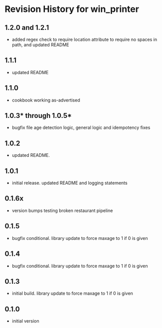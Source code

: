 # Revision History for win_printer

## 1.2.0 and 1.2.1

* added regex check to require location attribute to require no spaces in path, and updated README

## 1.1.1

* updated README

## 1.1.0

* cookbook working as-advertised

## 1.0.3* through 1.0.5*

* bugfix file age detection logic, general logic and idempotency fixes

## 1.0.2

* updated README.

## 1.0.1

* initial release.  updated README and logging statements

## 0.1.6x

* version bumps testing broken restaurant pipeline

## 0.1.5

* bugfix conditional.  library update to force maxage to 1 if 0 is given

## 0.1.4

* bugfix conditional.  library update to force maxage to 1 if 0 is given

## 0.1.3

* initial build.  library update to force maxage to 1 if 0 is given

## 0.1.0

* initial version
